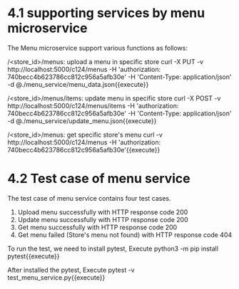 # 4.1 supporting services by menu microservice

The Menu microservice support various functions as follows:

/<store_id>/menus: upload a menu in specific store
curl -X PUT -v http://localhost:5000/c124/menus -H 'authorization: 740becc4b623786cc812c956a5afb30e' -H 'Content-Type: application/json' -d @./menu_service/menu_data.json{{execute}}

/<store_id>/menus/items: update menu in specific store
curl -X POST -v http://localhost:5000/c124/menus/items -H 'authorization: 740becc4b623786cc812c956a5afb30e' -H 'Content-Type: application/json' -d @./menu_service/update_menu.json{{execute}}

/<store_id>/menus: get specific store's menu
curl -v http://localhost:5000/c124/menus -H 'authorization: 740becc4b623786cc812c956a5afb30e'{{execute}}

# 4.2 Test case of menu service

The test case of menu service contains four test cases.

1. Upload menu successfully with HTTP response code 200
2. Update menu successfully with HTTP response code 200
3. Get menu successfully with HTTP response code 200
4. Get menu failed (Store's menu not found) with HTTP response code 404

To run the test, we need to install pytest, Execute
python3 -m pip install pytest{{execute}}

After installed the pytest, Execute
pytest -v test_menu_service.py{{execute}}
